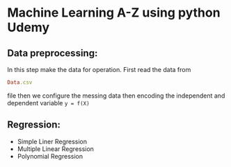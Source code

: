 # Machine Learning A-Z using python Udemy

## Data preprocessing:
In this step make the data for operation. First read the data from 
```ruby 
Data.csv 
``` 
file then we configure the messing data then  encoding the independent and dependent variable
```y = f(X)```
## Regression:
- Simple Liner Regression
- Multiple Linear Regression
- Polynomial Regression
